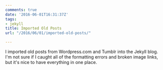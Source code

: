 ```yaml
---
comments: true
date: '2016-06-01T16:31:37Z'
tags:
- jekyll
title: Imported Old Posts
url: "/2016/06/01/imported-old-posts/"

---
```

I imported old posts from Wordpress.com and Tumblr into the Jekyll blog. I'm not sure if I caught all of the formatting errors and broken image links, but it's nice to have everything in one place.
